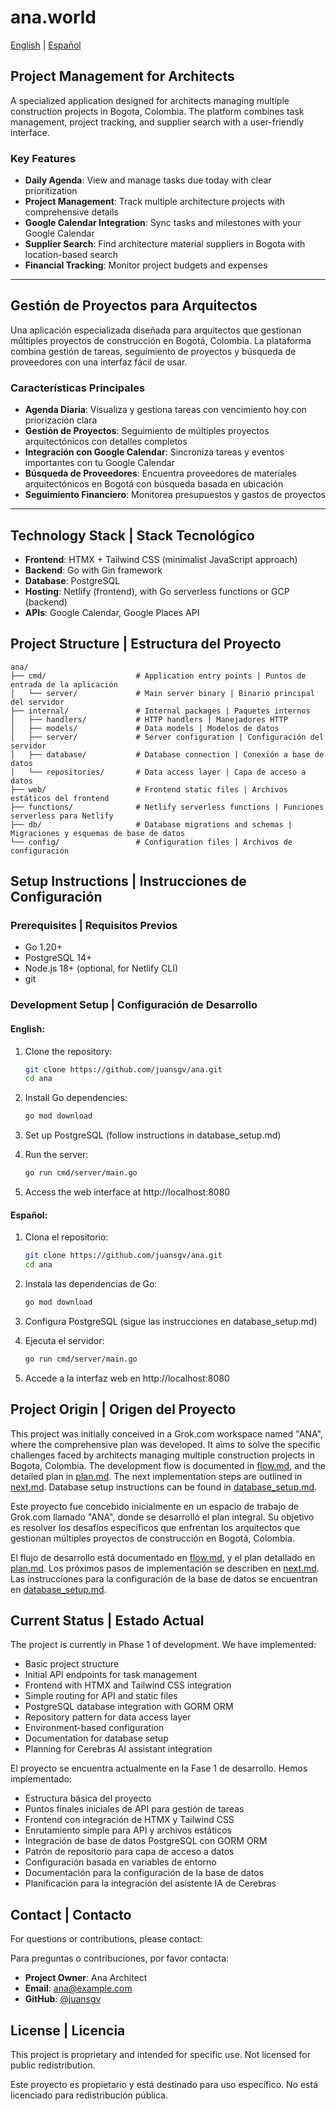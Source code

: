 # ana.world

[English](#english) | [Español](#español)

<a name="english"></a>
## Project Management for Architects

A specialized application designed for architects managing multiple construction projects in Bogota, Colombia. The platform combines task management, project tracking, and supplier search with a user-friendly interface.

### Key Features

- **Daily Agenda**: View and manage tasks due today with clear prioritization
- **Project Management**: Track multiple architecture projects with comprehensive details
- **Google Calendar Integration**: Sync tasks and milestones with your Google Calendar
- **Supplier Search**: Find architecture material suppliers in Bogota with location-based search
- **Financial Tracking**: Monitor project budgets and expenses

---

<a name="español"></a>
## Gestión de Proyectos para Arquitectos

Una aplicación especializada diseñada para arquitectos que gestionan múltiples proyectos de construcción en Bogotá, Colombia. La plataforma combina gestión de tareas, seguimiento de proyectos y búsqueda de proveedores con una interfaz fácil de usar.

### Características Principales

- **Agenda Diaria**: Visualiza y gestiona tareas con vencimiento hoy con priorización clara
- **Gestión de Proyectos**: Seguimiento de múltiples proyectos arquitectónicos con detalles completos
- **Integración con Google Calendar**: Sincroniza tareas y eventos importantes con tu Google Calendar
- **Búsqueda de Proveedores**: Encuentra proveedores de materiales arquitectónicos en Bogotá con búsqueda basada en ubicación
- **Seguimiento Financiero**: Monitorea presupuestos y gastos de proyectos

---

## Technology Stack | Stack Tecnológico

- **Frontend**: HTMX + Tailwind CSS (minimalist JavaScript approach)
- **Backend**: Go with Gin framework
- **Database**: PostgreSQL
- **Hosting**: Netlify (frontend), with Go serverless functions or GCP (backend)
- **APIs**: Google Calendar, Google Places API

## Project Structure | Estructura del Proyecto

```
ana/
├── cmd/                    # Application entry points | Puntos de entrada de la aplicación
│   └── server/             # Main server binary | Binario principal del servidor
├── internal/               # Internal packages | Paquetes internos
│   ├── handlers/           # HTTP handlers | Manejadores HTTP
│   ├── models/             # Data models | Modelos de datos
│   ├── server/             # Server configuration | Configuración del servidor
│   ├── database/           # Database connection | Conexión a base de datos
│   └── repositories/       # Data access layer | Capa de acceso a datos
├── web/                    # Frontend static files | Archivos estáticos del frontend
├── functions/              # Netlify serverless functions | Funciones serverless para Netlify
├── db/                     # Database migrations and schemas | Migraciones y esquemas de base de datos
└── config/                 # Configuration files | Archivos de configuración
```

## Setup Instructions | Instrucciones de Configuración

### Prerequisites | Requisitos Previos

- Go 1.20+ 
- PostgreSQL 14+
- Node.js 18+ (optional, for Netlify CLI)
- git

### Development Setup | Configuración de Desarrollo

#### English:

1. Clone the repository:
   ```bash
   git clone https://github.com/juansgv/ana.git
   cd ana
   ```

2. Install Go dependencies:
   ```bash
   go mod download
   ```
3. Set up PostgreSQL (follow instructions in database_setup.md)

4. Run the server:
   ```bash
   go run cmd/server/main.go
   ```

5. Access the web interface at http://localhost:8080

#### Español:

1. Clona el repositorio:
   ```bash
   git clone https://github.com/juansgv/ana.git
   cd ana
   ```

2. Instala las dependencias de Go:
   ```bash
   go mod download
   ```
3. Configura PostgreSQL (sigue las instrucciones en database_setup.md)

4. Ejecuta el servidor:
   ```bash
   go run cmd/server/main.go
   ```

5. Accede a la interfaz web en http://localhost:8080

## Project Origin | Origen del Proyecto

This project was initially conceived in a Grok.com workspace named "ANA", where the comprehensive plan was developed. It aims to solve the specific challenges faced by architects managing multiple construction projects in Bogota, Colombia.
The development flow is documented in [flow.md](flow.md), and the detailed plan in [plan.md](plan.md). The next implementation steps are outlined in [next.md](next.md). Database setup instructions can be found in [database_setup.md](database_setup.md).

Este proyecto fue concebido inicialmente en un espacio de trabajo de Grok.com llamado "ANA", donde se desarrolló el plan integral. Su objetivo es resolver los desafíos específicos que enfrentan los arquitectos que gestionan múltiples proyectos de construcción en Bogotá, Colombia.

El flujo de desarrollo está documentado en [flow.md](flow.md), y el plan detallado en [plan.md](plan.md). Los próximos pasos de implementación se describen en [next.md](next.md). Las instrucciones para la configuración de la base de datos se encuentran en [database_setup.md](database_setup.md).

## Current Status | Estado Actual

The project is currently in Phase 1 of development. We have implemented:

- Basic project structure
- Initial API endpoints for task management
- Frontend with HTMX and Tailwind CSS integration
- Simple routing for API and static files
- PostgreSQL database integration with GORM ORM
- Repository pattern for data access layer
- Environment-based configuration
- Documentation for database setup
- Planning for Cerebras AI assistant integration

El proyecto se encuentra actualmente en la Fase 1 de desarrollo. Hemos implementado:

- Estructura básica del proyecto
- Puntos finales iniciales de API para gestión de tareas
- Frontend con integración de HTMX y Tailwind CSS
- Enrutamiento simple para API y archivos estáticos
- Integración de base de datos PostgreSQL con GORM ORM
- Patrón de repositorio para capa de acceso a datos
- Configuración basada en variables de entorno
- Documentación para la configuración de la base de datos
- Planificación para la integración del asistente IA de Cerebras

## Contact | Contacto

For questions or contributions, please contact:

Para preguntas o contribuciones, por favor contacta:

- **Project Owner**: Ana Architect
- **Email**: [ana@example.com](mailto:ana@example.com)
- **GitHub**: [@juansgv](https://github.com/juansgv)

## License | Licencia

This project is proprietary and intended for specific use. Not licensed for public redistribution.

Este proyecto es propietario y está destinado para uso específico. No está licenciado para redistribución pública.

